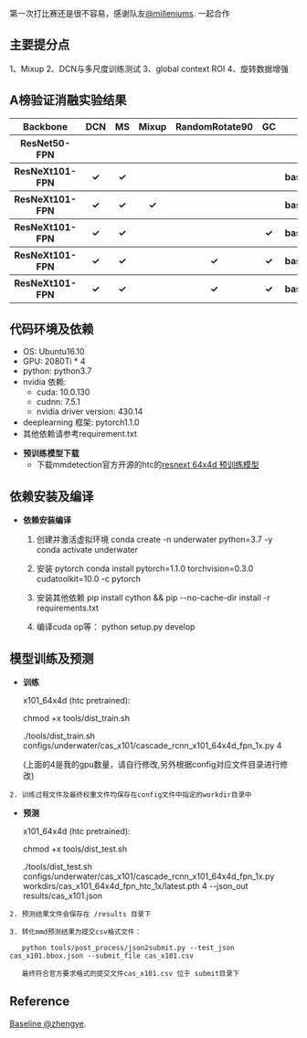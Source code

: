 第一次打比赛还是很不容易，感谢队友[@milleniums](https://github.com/milleniums). 一起合作

## 主要提分点
1、Mixup
2、DCN与多尺度训练测试
3、global context ROI
4、旋转数据增强

## A榜验证消融实验结果
<table>
    <tr>
        <th>Backbone</th>
        <th>DCN</th>
        <th>MS</th>
        <th>Mixup</th>
        <th>RandomRotate90</th>
        <th>GC</th>
        <th>mAP</th>
    </tr>
    <tr>
        <th>ResNet50-FPN</th>
        <th></th>
        <th></th>
        <th></th>
        <th></th>
        <th></th>
        <th>baseline</th>
    </tr>
    <tr>
        <th>ResNeXt101-FPN</th>
        <th>&#10003;</th>
        <th>&#10003;</th>
        <th></th>
        <th></th>
        <th></th>
        <th>baseline+3.35%</th>
    </tr>
    <tr>
        <th>ResNeXt101-FPN</th>
        <th>&#10003;</th>
        <th>&#10003;</th>
        <th>&#10003;</th>
        <th></th>
        <th></th>
        <th>baseline+4.25%</th>
    </tr>  
    <tr>
        <th>ResNeXt101-FPN</th>
        <th>&#10003;</th>
        <th>&#10003;</th>
        <th></th>
        <th></th>
        <th>&#10003;</th>
        <th>baseline+4.36%</th>
    </tr>
    <tr>
        <th>ResNeXt101-FPN</th>
        <th>&#10003;</th>
        <th>&#10003;</th>
        <th></th>
        <th>&#10003;</th>
        <th>&#10003;</th>
        <th>baseline+4.54%</th>
    </tr>
     <tr>
        <th>ResNeXt101-FPN</th>
        <th>&#10003;</th>
        <th>&#10003;</th>
        <th></th>
        <th>&#10003;</th>
        <th>&#10003;</th>
        <th>baseline+4.69%</th>
    </tr>   
</table>

## 代码环境及依赖

+ OS: Ubuntu16.10
+ GPU: 2080Ti * 4
+ python: python3.7
+ nvidia 依赖:
   - cuda: 10.0.130
   - cudnn: 7.5.1
   - nvidia driver version: 430.14
+ deeplearning 框架: pytorch1.1.0
+ 其他依赖请参考requirement.txt

- **预训练模型下载**
  - 下载mmdetection官方开源的htc的[resnext 64x4d 预训练模型](https://s3.ap-northeast-2.amazonaws.com/open-mmlab/mmdetection/models/htc/htc_dconv_c3-c5_mstrain_400_1400_x101_64x4d_fpn_20e_20190408-0e50669c.pth)

## 依赖安装及编译
- **依赖安装编译**

   1. 创建并激活虚拟环境
        conda create -n underwater python=3.7 -y
        conda activate underwater

   2. 安装 pytorch
        conda install pytorch=1.1.0 torchvision=0.3.0 cudatoolkit=10.0 -c pytorch
        
   3. 安装其他依赖
        pip install cython && pip --no-cache-dir install -r requirements.txt
   
   4. 编译cuda op等：
        python setup.py develop
   

## 模型训练及预测
    
   - **训练**
        
        x101_64x4d (htc pretrained):
        
		chmod +x tools/dist_train.sh

        ./tools/dist_train.sh configs/underwater/cas_x101/cascade_rcnn_x101_64x4d_fpn_1x.py 4
        
        (上面的4是我的gpu数量，请自行修改,另外根据config对应文件目录进行修改)

   	2. 训练过程文件及最终权重文件均保存在config文件中指定的workdir目录中

   - **预测**
        
        x101_64x4d (htc pretrained):

        chmod +x tools/dist_test.sh

        ./tools/dist_test.sh configs/underwater/cas_x101/cascade_rcnn_x101_64x4d_fpn_1x.py workdirs/cas_x101_64x4d_fpn_htc_1x/latest.pth 4 --json_out results/cas_x101.json


    2. 预测结果文件会保存在 /results 目录下

    3. 转化mmd预测结果为提交csv格式文件：
       
       python tools/post_process/json2submit.py --test_json cas_x101.bbox.json --submit_file cas_x101.csv

       最终符合官方要求格式的提交文件cas_x101.csv 位于 submit目录下

## Reference
[Baseline @zhengye](https://github.com/zhengye1995/underwater-objection-detection).
